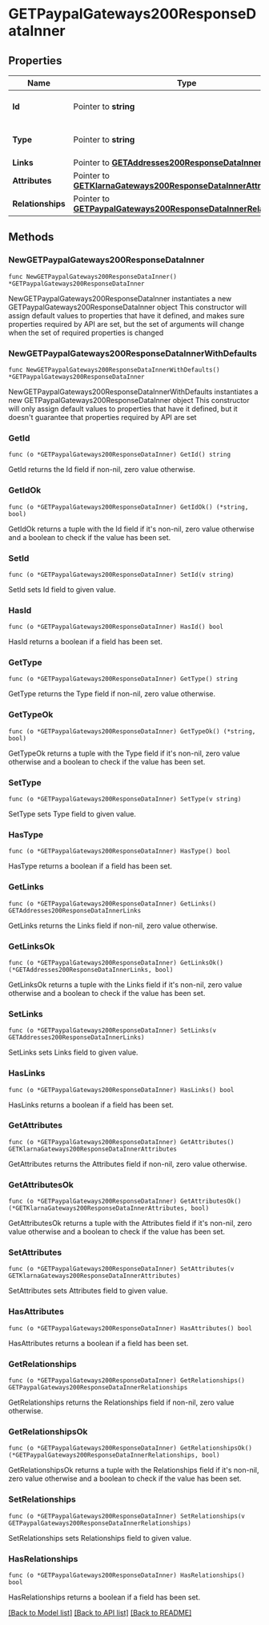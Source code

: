 # GETPaypalGateways200ResponseDataInner

## Properties

Name | Type | Description | Notes
------------ | ------------- | ------------- | -------------
**Id** | Pointer to **string** | The resource&#39;s id | [optional] 
**Type** | Pointer to **string** | The resource&#39;s type | [optional] 
**Links** | Pointer to [**GETAddresses200ResponseDataInnerLinks**](GETAddresses200ResponseDataInnerLinks.md) |  | [optional] 
**Attributes** | Pointer to [**GETKlarnaGateways200ResponseDataInnerAttributes**](GETKlarnaGateways200ResponseDataInnerAttributes.md) |  | [optional] 
**Relationships** | Pointer to [**GETPaypalGateways200ResponseDataInnerRelationships**](GETPaypalGateways200ResponseDataInnerRelationships.md) |  | [optional] 

## Methods

### NewGETPaypalGateways200ResponseDataInner

`func NewGETPaypalGateways200ResponseDataInner() *GETPaypalGateways200ResponseDataInner`

NewGETPaypalGateways200ResponseDataInner instantiates a new GETPaypalGateways200ResponseDataInner object
This constructor will assign default values to properties that have it defined,
and makes sure properties required by API are set, but the set of arguments
will change when the set of required properties is changed

### NewGETPaypalGateways200ResponseDataInnerWithDefaults

`func NewGETPaypalGateways200ResponseDataInnerWithDefaults() *GETPaypalGateways200ResponseDataInner`

NewGETPaypalGateways200ResponseDataInnerWithDefaults instantiates a new GETPaypalGateways200ResponseDataInner object
This constructor will only assign default values to properties that have it defined,
but it doesn't guarantee that properties required by API are set

### GetId

`func (o *GETPaypalGateways200ResponseDataInner) GetId() string`

GetId returns the Id field if non-nil, zero value otherwise.

### GetIdOk

`func (o *GETPaypalGateways200ResponseDataInner) GetIdOk() (*string, bool)`

GetIdOk returns a tuple with the Id field if it's non-nil, zero value otherwise
and a boolean to check if the value has been set.

### SetId

`func (o *GETPaypalGateways200ResponseDataInner) SetId(v string)`

SetId sets Id field to given value.

### HasId

`func (o *GETPaypalGateways200ResponseDataInner) HasId() bool`

HasId returns a boolean if a field has been set.

### GetType

`func (o *GETPaypalGateways200ResponseDataInner) GetType() string`

GetType returns the Type field if non-nil, zero value otherwise.

### GetTypeOk

`func (o *GETPaypalGateways200ResponseDataInner) GetTypeOk() (*string, bool)`

GetTypeOk returns a tuple with the Type field if it's non-nil, zero value otherwise
and a boolean to check if the value has been set.

### SetType

`func (o *GETPaypalGateways200ResponseDataInner) SetType(v string)`

SetType sets Type field to given value.

### HasType

`func (o *GETPaypalGateways200ResponseDataInner) HasType() bool`

HasType returns a boolean if a field has been set.

### GetLinks

`func (o *GETPaypalGateways200ResponseDataInner) GetLinks() GETAddresses200ResponseDataInnerLinks`

GetLinks returns the Links field if non-nil, zero value otherwise.

### GetLinksOk

`func (o *GETPaypalGateways200ResponseDataInner) GetLinksOk() (*GETAddresses200ResponseDataInnerLinks, bool)`

GetLinksOk returns a tuple with the Links field if it's non-nil, zero value otherwise
and a boolean to check if the value has been set.

### SetLinks

`func (o *GETPaypalGateways200ResponseDataInner) SetLinks(v GETAddresses200ResponseDataInnerLinks)`

SetLinks sets Links field to given value.

### HasLinks

`func (o *GETPaypalGateways200ResponseDataInner) HasLinks() bool`

HasLinks returns a boolean if a field has been set.

### GetAttributes

`func (o *GETPaypalGateways200ResponseDataInner) GetAttributes() GETKlarnaGateways200ResponseDataInnerAttributes`

GetAttributes returns the Attributes field if non-nil, zero value otherwise.

### GetAttributesOk

`func (o *GETPaypalGateways200ResponseDataInner) GetAttributesOk() (*GETKlarnaGateways200ResponseDataInnerAttributes, bool)`

GetAttributesOk returns a tuple with the Attributes field if it's non-nil, zero value otherwise
and a boolean to check if the value has been set.

### SetAttributes

`func (o *GETPaypalGateways200ResponseDataInner) SetAttributes(v GETKlarnaGateways200ResponseDataInnerAttributes)`

SetAttributes sets Attributes field to given value.

### HasAttributes

`func (o *GETPaypalGateways200ResponseDataInner) HasAttributes() bool`

HasAttributes returns a boolean if a field has been set.

### GetRelationships

`func (o *GETPaypalGateways200ResponseDataInner) GetRelationships() GETPaypalGateways200ResponseDataInnerRelationships`

GetRelationships returns the Relationships field if non-nil, zero value otherwise.

### GetRelationshipsOk

`func (o *GETPaypalGateways200ResponseDataInner) GetRelationshipsOk() (*GETPaypalGateways200ResponseDataInnerRelationships, bool)`

GetRelationshipsOk returns a tuple with the Relationships field if it's non-nil, zero value otherwise
and a boolean to check if the value has been set.

### SetRelationships

`func (o *GETPaypalGateways200ResponseDataInner) SetRelationships(v GETPaypalGateways200ResponseDataInnerRelationships)`

SetRelationships sets Relationships field to given value.

### HasRelationships

`func (o *GETPaypalGateways200ResponseDataInner) HasRelationships() bool`

HasRelationships returns a boolean if a field has been set.


[[Back to Model list]](../README.md#documentation-for-models) [[Back to API list]](../README.md#documentation-for-api-endpoints) [[Back to README]](../README.md)


